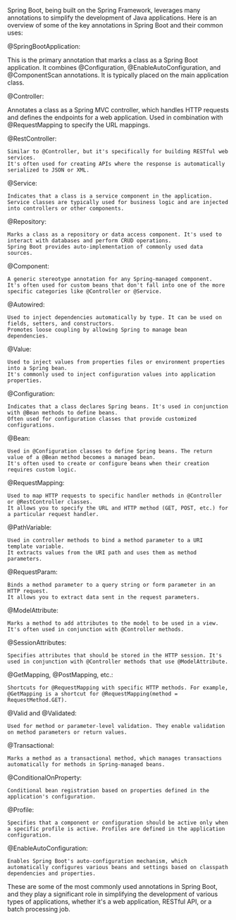 Spring Boot, being built on the Spring Framework, leverages many annotations to simplify the development of Java applications. Here is an overview of some of the key annotations in Spring Boot and their common uses:

@SpringBootApplication:

This is the primary annotation that marks a class as a Spring Boot application. It combines @Configuration, @EnableAutoConfiguration, and @ComponentScan annotations.
It is typically placed on the main application class.

@Controller:

Annotates a class as a Spring MVC controller, which handles HTTP requests and defines the endpoints for a web application.
Used in combination with @RequestMapping to specify the URL mappings.

@RestController:

	Similar to @Controller, but it's specifically for building RESTful web services.
	It's often used for creating APIs where the response is automatically serialized to JSON or XML.
	
@Service:

	Indicates that a class is a service component in the application. Service classes are typically used for business logic and are injected into controllers or other components.
	
@Repository:

	Marks a class as a repository or data access component. It's used to interact with databases and perform CRUD operations.
	Spring Boot provides auto-implementation of commonly used data sources.
	
@Component:

	A generic stereotype annotation for any Spring-managed component.
	It's often used for custom beans that don't fall into one of the more specific categories like @Controller or @Service.
	
@Autowired:

	Used to inject dependencies automatically by type. It can be used on fields, setters, and constructors.
	Promotes loose coupling by allowing Spring to manage bean dependencies.
	
@Value:

	Used to inject values from properties files or environment properties into a Spring bean.
	It's commonly used to inject configuration values into application properties.
	
@Configuration:

	Indicates that a class declares Spring beans. It's used in conjunction with @Bean methods to define beans.
	Often used for configuration classes that provide customized configurations.
	
@Bean:

	Used in @Configuration classes to define Spring beans. The return value of a @Bean method becomes a managed bean.
	It's often used to create or configure beans when their creation requires custom logic.
	
@RequestMapping:

	Used to map HTTP requests to specific handler methods in @Controller or @RestController classes.
	It allows you to specify the URL and HTTP method (GET, POST, etc.) for a particular request handler.
	
@PathVariable:

	Used in controller methods to bind a method parameter to a URI template variable.
	It extracts values from the URI path and uses them as method parameters.
	
@RequestParam:

	Binds a method parameter to a query string or form parameter in an HTTP request.
	It allows you to extract data sent in the request parameters.
	
@ModelAttribute:

	Marks a method to add attributes to the model to be used in a view. It's often used in conjunction with @Controller methods.
	
@SessionAttributes:

	Specifies attributes that should be stored in the HTTP session. It's used in conjunction with @Controller methods that use @ModelAttribute.
	
@GetMapping, @PostMapping, etc.:

	Shortcuts for @RequestMapping with specific HTTP methods. For example, @GetMapping is a shortcut for @RequestMapping(method = RequestMethod.GET).
	
@Valid and @Validated:

	Used for method or parameter-level validation. They enable validation on method parameters or return values.
	
@Transactional:

	Marks a method as a transactional method, which manages transactions automatically for methods in Spring-managed beans.
	
@ConditionalOnProperty:

	Conditional bean registration based on properties defined in the application's configuration.
	
@Profile:

	Specifies that a component or configuration should be active only when a specific profile is active. Profiles are defined in the application configuration.
	
@EnableAutoConfiguration:

	Enables Spring Boot's auto-configuration mechanism, which automatically configures various beans and settings based on classpath dependencies and properties.
	
These are some of the most commonly used annotations in Spring Boot, 
and they play a significant role in simplifying the development of various types of applications, whether it's a web application, RESTful API, or a batch processing job.
